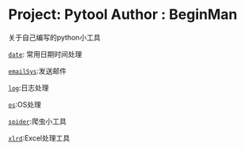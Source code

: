 Project: Pytool
Author  : BeginMan
======

关于自己编写的python小工具

[`date`](https://github.com/BeginMan/pytool/tree/master/date): 常用日期时间处理

[`emailSys`](https://github.com/BeginMan/pytool/tree/master/emailSys):发送邮件

[`log`](https://github.com/BeginMan/pytool/tree/master/log):日志处理

[`os`](https://github.com/BeginMan/pytool/tree/master/os):OS处理

[`spider`](https://github.com/BeginMan/pytool/tree/master/spider):爬虫小工具

[`xlrd`](https://github.com/BeginMan/pytool/tree/master/xlrd):Excel处理工具
